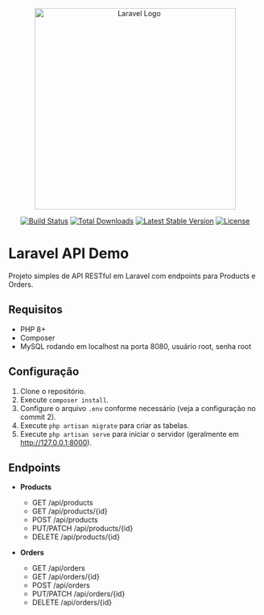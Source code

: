 <p align="center"><a href="https://laravel.com" target="_blank"><img src="https://raw.githubusercontent.com/laravel/art/master/logo-lockup/5%20SVG/2%20CMYK/1%20Full%20Color/laravel-logolockup-cmyk-red.svg" width="400" alt="Laravel Logo"></a></p>

<p align="center">
<a href="https://github.com/laravel/framework/actions"><img src="https://github.com/laravel/framework/workflows/tests/badge.svg" alt="Build Status"></a>
<a href="https://packagist.org/packages/laravel/framework"><img src="https://img.shields.io/packagist/dt/laravel/framework" alt="Total Downloads"></a>
<a href="https://packagist.org/packages/laravel/framework"><img src="https://img.shields.io/packagist/v/laravel/framework" alt="Latest Stable Version"></a>
<a href="https://packagist.org/packages/laravel/framework"><img src="https://img.shields.io/packagist/l/laravel/framework" alt="License"></a>
</p>

# Laravel API Demo

Projeto simples de API RESTful em Laravel com endpoints para Products e Orders.

## Requisitos

- PHP 8+
- Composer
- MySQL rodando em localhost na porta 8080, usuário root, senha root

## Configuração

1. Clone o repositório.
2. Execute `composer install`.
3. Configure o arquivo `.env` conforme necessário (veja a configuração no commit 2).
4. Execute `php artisan migrate` para criar as tabelas.
5. Execute `php artisan serve` para iniciar o servidor (geralmente em http://127.0.0.1:8000).

## Endpoints

- **Products**
  - GET /api/products
  - GET /api/products/{id}
  - POST /api/products
  - PUT/PATCH /api/products/{id}
  - DELETE /api/products/{id}

- **Orders**
  - GET /api/orders
  - GET /api/orders/{id}
  - POST /api/orders
  - PUT/PATCH /api/orders/{id}
  - DELETE /api/orders/{id}
